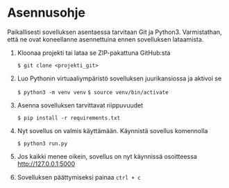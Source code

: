 # Asennusohje

Paikallisesti sovelluksen asentaessa tarvitaan Git ja Python3. Varmistathan, että ne ovat koneellanne asennettuina ennen sovelluksen lataamista.

1. Kloonaa projekti tai lataa se ZIP-pakattuna GitHub:sta

    `$ git clone <projekti_git>`

2. Luo Pythonin virtuaaliympäristö sovelluksen juurikansiossa ja aktivoi se

    `$ python3 -m venv venv`
    `$ source venv/bin/activate`

3. Asenna sovelluksen tarvittavat riippuvuudet

    `$ pip install -r requirements.txt`

4. Nyt sovellus on valmis käyttämään. Käynnistä sovellus komennolla

    `$ python3 run.py`

5. Jos kaikki menee oikein, sovellus on nyt käynnissä osoitteessa http://127.0.0.1:5000

6. Sovelluksen päättymiseksi painaa `ctrl + c`

    